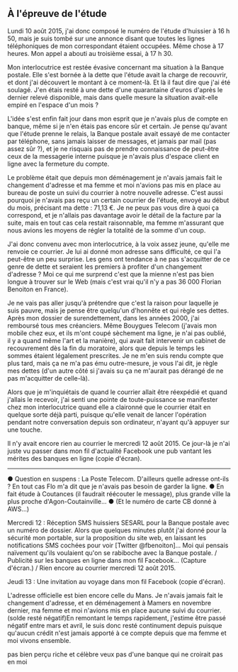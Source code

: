 ## À l'épreuve de l'étude

Lundi 10 août 2015, j'ai donc composé le numéro de l'étude d'huissier à 16 h 50, mais je suis tombé sur une annonce disant que toutes les lignes téléphoniques de mon correspondant étaient occupées. Même chose à 17 heures. Mon appel a abouti au troisième essai, à 17 h 30.

Mon interlocutrice est restée évasive concernant ma situation à la Banque postale. Elle s'est bornée à la dette que l'étude avait la charge de recouvrir, et dont j'ai découvert le montant à ce moment-là. Et là il faut dire que j'ai été soulagé. J'en étais resté à une dette d'une quarantaine d'euros d'après le dernier relevé disponible, mais dans quelle mesure la situation avait-elle empiré en l'espace d'un mois ?

L'idée s'est enfin fait jour dans mon esprit que je n'avais plus de compte en banque, même si je n'en étais pas encore sûr et certain. Je pense qu'avant que l'étude prenne le relais, la Banque postale avait essayé de me contacter par téléphone, sans jamais laisser de messages, et jamais par mail (pas assez sûr ?), et je ne risquais pas de prendre connaissance de peut-être ceux de la messagerie interne puisque je n'avais plus d'espace client en ligne avec la fermeture du compte.

Le problème était que depuis mon déménagement je n'avais jamais fait le changement d'adresse et ma femme et moi n'avions pas mis en place au bureau de poste un suivi du courrier à notre nouvelle adresse. C'est aussi pourquoi je n'avais pas reçu un certain courrier de l'étude, envoyé au début du mois, précisant ma dette : 71,13 €. Je ne peux pas vous dire à quoi ça correspond, et je n'allais pas davantage avoir le détail de la facture par la suite, mais en tout cas cela restait raisonnable, ma femme m'assurant que nous avions les moyens de régler la totalité de la somme d'un coup.

J'ai donc convenu avec mon interlocutrice, à la voix assez jeune, qu'elle me renvoie ce courrier. Je lui ai donné mon adresse sans difficulté, ce qui l'a peut-être un peu surprise. Les gens ont tendance à ne pas s'acquitter de ce genre de dette et seraient les premiers à profiter d'un changement d'adresse ? Moi ce qui me surprend c'est que la mienne n'est pas bien longue à trouver sur le Web (mais c'est vrai qu'il n'y a pas 36 000 Florian Benoiton en France).

Je ne vais pas aller jusqu'à prétendre que c'est la raison pour laquelle je suis pauvre, mais je pense être quelqu'un d'honnête et qui règle ses dettes. Après mon dossier de surendettement, dans les années 2000, j'ai remboursé tous mes créanciers. Même Bouygues Telecom (j'avais mon mobile chez eux, et ils m'ont coupé sèchement ma ligne, je n'ai pas oublié, il y a quand même l'art et la manière), qui avait fait intervenir un cabinet de recouvrement dès la fin du moratoire, alors que depuis le temps les sommes étaient légalement prescrites. Je ne m'en suis rendu compte que plus tard, mais ça ne m'a pas ému outre-mesure, je vous l'ai dit, je règle mes dettes (d'un autre côté si j'avais su ça ne m'aurait pas dérangé de ne pas m'acquitter de celle-là).

Alors que je m'inquiétais de quand le courrier allait être réexpédié et quand j'allais le recevoir, j'ai senti une pointe de toute-puissance se manifester chez mon interlocutrice quand elle a claironné que le courrier était en quelque sorte déjà parti, puisque qu'elle venait de lancer l'opération pendant notre conversation depuis son ordinateur, n'ayant qu'à appuyer sur une touche.

Il n'y avait encore rien au courrier le mercredi 12 août 2015. Ce jour-là je n'ai juste vu passer dans mon fil d'actualité Facebook une pub vantant les mérites des banques en ligne (copie d'écran).

***

● Question en suspens : La Poste Telecom. D'ailleurs quelle adresse ont-ils ? En tout cas Flo m'a dit que je n'avais pas besoin de garder la ligne. ● En fait étude à Coutances (il faudrait réécouter le message), plus grande ville la plus proche d'Agon-Coutainville... ● (Et le numéro de carte CB donné à AWS...)

Mercredi 12 : Réception SMS huissiers SESARL pour la Banque postale avec un numéro de dossier. Alors que quelques minutes plutôt j'ai donné pour la sécurité mon portable, sur la proposition du site web, en laissant les notifications SMS cochées pour voir [Twitter @fbenoiton]... Moi qui pensais naïvement qu'ils voulaient qu'on se rabiboche avec la Banque postale. / Publicité sur les banques en ligne dans mon fil Facebook... (Capture d'écran.) / Rien encore au courrier mercredi 12 août 2015.

Jeudi 13 : Une invitation au voyage dans mon fil Facebook (copie d'écran).

L'adresse officielle est bien encore celle du Mans. Je n'avais jamais fait le changement d'adresse, et en déménagement à Mamers en novembre dernier, ma femme et moi n'avions mis en place aucune suivi du courrier.
(solde resté négatif)En remontant le temps rapidement, j'estime être passé négatif entre mars et avril, le suis donc resté continument depuis puisque qu'aucun crédit n'est jamais apporté à ce compte depuis que ma femme et moi vivons ensemble. 

pas bien perçu riche et célèbre
veux pas d'une banque qui ne croirait pas en moi
